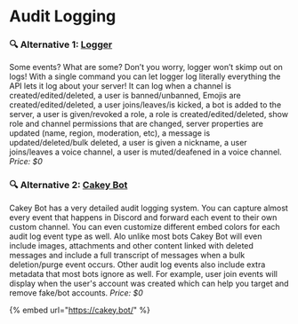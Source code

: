 # Audit Logging

### 🔍 Alternative 1: [Logger](https://logger.bot/)

Some events? What are some? Don’t you worry, logger won’t skimp out on logs! With a single command you can let logger log literally everything the API lets it log about your server! It can log when a channel is created/edited/deleted, a user is banned/unbanned, Emojis are created/edited/deleted, a user joins/leaves/is kicked, a bot is added to the server, a user is given/revoked a role, a role is created/edited/deleted, show role and channel permissions that are changed, server properties are updated (name, region, moderation, etc), a message is updated/deleted/bulk deleted, a user is given a nickname, a user joins/leaves a voice channel, a user is muted/deafened in a voice channel. \
_Price: $0_

### 🔍 Alternative 2: [Cakey Bot](https://cakey.bot/)

Cakey Bot has a very detailed audit logging system. You can capture almost every event that happens in Discord and forward each event to their own custom channel. You can even customize different embed colors for each audit log event type as well. Alo unlike most bots Cakey Bot will even include images, attachments and other content linked with deleted messages and include a full transcript of messages when a bulk deletion/purge event occurs. Other audit log events also include extra metadata that most bots ignore as well. For example, user join events will display when the user's account was created which can help you target and remove fake/bot accounts.
_Price: $0_

{% embed url="https://cakey.bot/" %}